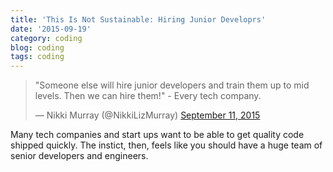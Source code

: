 ```yaml
---
title: 'This Is Not Sustainable: Hiring Junior Developrs'
date: '2015-09-19'
category: coding
blog: coding
tags: coding
---
```


<blockquote class="twitter-tweet" lang="en"><p lang="en" dir="ltr">&quot;Someone else will hire junior developers and train them up to mid levels. Then we can hire them!&quot; - Every tech company.</p>&mdash; Nikki Murray (@NikkiLizMurray) <a href="https://twitter.com/NikkiLizMurray/status/642432103087534080">September 11, 2015</a></blockquote>
<script async src="//platform.twitter.com/widgets.js" charset="utf-8"></script>

Many tech companies and start ups want to be able to get quality code shipped quickly. The instict, then, feels like you should have a huge team of senior developers and engineers. 